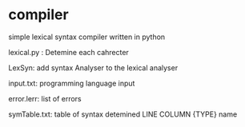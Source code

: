 # compiler
simple lexical syntax compiler written in python


lexical.py : Detemine each cahrecter

LexSyn: add syntax Analyser to the lexical analyser

input.txt: programming language input

error.lerr: list of errors

symTable.txt: table of syntax detemined LINE COLUMN {TYPE} name
